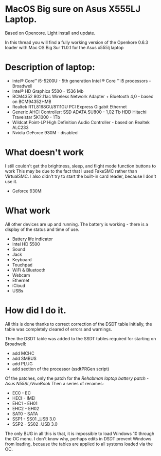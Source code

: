 # MacOS Big sure on Asus X555LJ Laptop.
Based on Opencore.
Light install and update.

In this thread you will find a fully working version of the Openkore 0.6.3 loader with Mac OS Big Sur 11.0.1 for the Asus x555lj laptop

# Description of laptop:
- Intel® Core™ i5-5200U - 5th generation Intel ® Core ™ i5 processors - Broadwell
- Intel® HD Graphics 5500 - 1536 Mb
- BCM4352 802.11ac Wireless Network Adapter + Bluetooth 4,0 - based on BCM94352HMB
- Realtek RTL8168GU/8111GU PCI Express Gigabit Ethernet
- Generic AHCI Controller: SSD ADATA SU800 - 1,02 Tb
                           HDD Hitachi Travelstar 5K1000 - 1Tb
- Wildcat Point-LP High Definition Audio Controller - based on Realtek ALC233
- Nvidia GeForce 930M - disabled

# What doesn't work
I still couldn't get the brightness, sleep, and flight mode function buttons to work
This may be due to the fact that I used FakeSMC rather than VirtualSMC.
I also didn't try to start the built-in card reader, because I don't use it.
- Geforce 930M

# What work
All other devices are up and running. The battery is working - there is a display of the status and time of use.
- Battery life indicator
- Intel HD 5500
- Sound
- Jack
- Keyboard
- Touchpad
- WiFi & Bluetooth
- Webcam
- Ethernet
- iCloud
- USBs

# How did I do it.
All this is done thanks to correct correction of the DSDT table
Initially, the table was completely cleared of errors and warnings. 

Then the DSDT table was added to the SSDT tables required for starting on Broadwell:
- add MCHC
- add SMBUS
- add PLUG
- add section of the processor (ssdtPRGen script)

Of the patches, only the patch for the _Rehabman laptop battery patch - Asus N55SL/VivoBook_
Then a series of renames:
- EC0 - EC
- HECI - IMEI
- EHC1 - EH01
- EHC2 - EH02
- SAT0 - SATA
- SSP1 - SS01 _USB 3.0
- SSP2 - SS02 _USB 3.0

The only BUG in all this is that, it is impossible to load Windows 10 through the OC menu. I don't know why, perhaps edits in DSDT prevent Windows from loading, because the tables are applied to all systems loaded via the OC.
